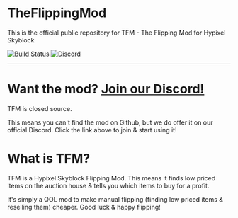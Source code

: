 # TheFlippingMod
This is the official public repository for TFM - The Flipping Mod for Hypixel Skyblock


[![Build Status](https://ci.thom.club/job/TFM%20Mod/job/master/badge/icon)](https://ci.thom.club/job/TFM%20Mod/job/master/) [![Discord](https://img.shields.io/discord/932106421338779709?label=discord&logo=Discord&logoColor=FFFFFF%22)](https://discord.gg/jS9qNkX4Pu)

--- 

# Want the mod? [Join our Discord!](https://discord.gg/jS9qNkX4Pu)

TFM is closed source. 

This means you can't find the mod on Github, but we do offer it on our official Discord. Click the link above to join & start using it!

# What is TFM?

TFM is a Hypixel Skyblock Flipping Mod. This means it finds low priced items on the auction house & tells you which items to buy for a profit.

It's simply a QOL mod to make manual flipping (finding low priced items & reselling them) cheaper. Good luck & happy flipping!
